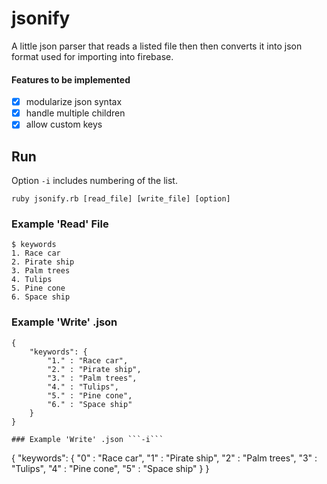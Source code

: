 # jsonify

A little json parser that reads a listed file then then converts it into json format used for importing into firebase.

#### Features to be implemented
- [x] modularize json syntax
- [x] handle multiple children
- [x] allow custom keys

## Run
Option ```-i``` includes numbering of the list.
```
ruby jsonify.rb [read_file] [write_file] [option]
```

### Example 'Read' File
```
$ keywords
1. Race car
2. Pirate ship
3. Palm trees
4. Tulips
5. Pine cone
6. Space ship
```

### Example 'Write' .json
```
{
	"keywords": {
		"1." : "Race car",
		"2." : "Pirate ship",
		"3." : "Palm trees",
		"4." : "Tulips",
		"5." : "Pine cone",
		"6." : "Space ship"
	}
}
```

```
### Example 'Write' .json ```-i``` 
```
{
	"keywords": {
		"0" : "Race car",
		"1" : "Pirate ship",
		"2" : "Palm trees",
		"3" : "Tulips",
		"4" : "Pine cone",
		"5" : "Space ship"
	}
}
```
